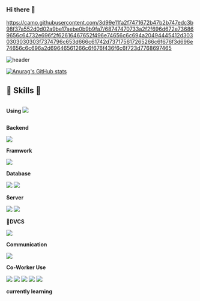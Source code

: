 ### Hi there 👋

<!--
**java-bin/java-bin** is a ✨ _special_ ✨ repository because its `README.md` (this file) appears on your GitHub profile.

Here are some ideas to get you started:

- 🔭 I’m currently working on ...
- 🌱 I’m currently learning ...
- 👯 I’m looking to collaborate on ...
- 🤔 I’m looking for help with ...
- 💬 Ask me about ...
- 📫 How to reach me: ...
- 😄 Pronouns: ...
- ⚡ Fun fact: ...
-->
https://camo.githubusercontent.com/3d99e11fa2f7471672b47b2b747edc3b98f37a552d0d02a9be17aebe0b9b9fa7/68747470733a2f2f696d672e736869656c64732e696f2f62616467652f496e74656c6c694a20494445412d3030303030303f7374796c653d666c61742d737175617265266c6f676f3d696e74656c6c696a2d69646561266c6f676f436f6c6f723d7768697465
<!-- 헤더 -->
![header](https://capsule-render.vercel.app/api?type=rounded&color=timeGradient&text=Chaebin's%20%20Git%20👋&animation=twinkling&fontSize=40&fontAlignY=50&fontAlign=50&height=180)
<!-- 깃 상태 -->
[![Anurag's GitHub stats](https://github-readme-stats.vercel.app/api?username=java-bin&show_icons=true&theme=radical)](https://github.com/anuraghazra/github-readme-stats)
<!-- 스킬 -->
## 🔨 Skills 🔨
<div style="display:flex; flex-direction:column; align-items:flex-start;">
    <p><strong>Using <img src="https://img.shields.io/badge/IntelliJ IDEA-000000?style=flat-square&logo=intellij-idea&logoColor=white"> </strong></p> <!-- IntelliJ -->
    <p><strong>Backend</strong></p>
    <div>
        <img src="https://img.shields.io/badge/Java-007396?style=for-the-badge&logo=Java&logoColor=white"> <!-- java -->
    </div>
    <p><strong>Framwork</strong></p>
    <div>
        <img src="https://img.shields.io/badge/Spring Boot-6DB33F?style=flat-square&logo=spring-boot&logoColor=white"> <!-- spring boot -->
    </div>
    <p><strong>Database</strong></p>
    <div>
        <img src="https://img.shields.io/badge/oracle-F80000?style=for-the-badge&logo=oracle&logoColor=white"> <!-- oracle -->
        <img src="https://img.shields.io/badge/mysql-4479A1?style=for-the-badge&logo=mysql&logoColor=white">  <!-- mysql -->
    </div>
    <p><strong>Server</strong></p>
    <div>
        <img src="https://img.shields.io/badge/linux-FCC624?style=for-the-badge&logo=linux&logoColor=black"> <!-- linux --> 
        <img src="https://img.shields.io/badge/apache tomcat-F8DC75?style=for-the-badge&logo=apachetomcat&logoColor=black"> <!-- apache tomcat -->
    </div>
    <p><strong>DVCS</strong></p>
    <div>    
        <img src="https://img.shields.io/badge/Git-F05032?style=flat-square&logo=git&logoColor=white"> <!-- git -->
    </div>
    <p><strong>Communication</strong></p>
    <div>    
        <img src="https://img.shields.io/badge/Figma-F24E1E?style=flat-square&logo=figma&logoColor=white"> <!-- figma -->
    </div>
    <p><strong>Co-Worker Use</strong></p>
    <div>
        <img src="https://img.shields.io/badge/Amazon AWS-232F3E?style=for-the-badge&logo=amazon aws&logoColor=white"> <!-- aws -->
        <img src="https://img.shields.io/badge/html5-E34F26?style=flat-square&logo=html5&logoColor=white"> <!-- html5 -->
        <img src="https://img.shields.io/badge/css-1572B6?style=flat-square&logo=css3&logoColor=white"> <!-- css -->
        <img src="https://img.shields.io/badge/javascript-F7DF1E?style=flat-square&logo=javascript&logoColor=black"> <!-- js -->
        <img src="https://img.shields.io/badge/TypeScript-3178C6?style=flat-square&logo=typescript&logoColor=white"> <!-- ts -->
    </div>   
    <p><strong>currently learning</strong></p>
    <div>    
        <img src=""> 
        <img src=""> 
        <img src=""> 
        <img src=""> 
        <img src=""> 
    </div>
</div>



